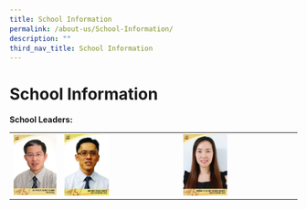```yaml
---
title: School Information
permalink: /about-us/School-Information/
description: ""
third_nav_title: School Information
---
```

# School Information

**School Leaders:**


|   |   |   |
|---|---|---|
| <img src="/images/About%20us/School%20Information/Mr%20Phua%20Huat%20Chuan%20(Principal).jpg"> | <img src="/images/About%20us/School%20Information/VP%20MR%20WU%20TIAN%20HWEE.jpg" style="width:40%"> | <img src="/images/CHIA%20BEE%20KHIM%20MABEL_BBSS.png" style="width:40%">|

